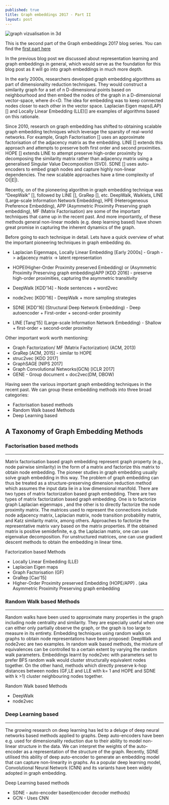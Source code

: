 ```yaml
---
published: true
title: Graph embeddings 2017 - Part II
layout: post
---
```

![graph vizualisation in 3d]({{site.baseurl}}/images/3d-graph-viz.png)

This is the second part of the Graph embeddings 2017 blog series. You can find the [first part here](https://iamsiva11.github.io/Graph-embeddings-part-1/)

In the previous blog post we discussed about representation learning and graph embeddings in general, which would serve as the foundation for this blog post as it will go into graph embeddings in much more depth. 

In the early 2000s, researchers developed graph embedding algorithms as part of dimensionality reduction techniques. They  would  construct  a  similarity  graph  for  a  set  of n D-dimensional  points  based  on  neighbourhood  and  then embed  the  nodes  of  the  graph  in  a D-dimensional  vector-space, where d<<D. The idea for embedding was to keep connected  nodes  closer  to  each  other  in  the  vector  space. Laplacian  Eigen maps(LAP)[] and  Locally  Linear  Embedding
(LLE)[] are  examples  of  algorithms  based  on  this  rationale. 

Since 2010, research  on  graph  embedding  has shifted to  obtaining  scalable  graph  embedding  techniques  which leverage the sparsity of real-world networks. For example, Graph Factorisation [] uses an approximate factorisation of the adjacency matrix as the embedding. LINE [] extends this approach and attempts to preserve both first order and second proximities. HOPE [] extends LINE to attempt preserve  high-order  proximity  by  decomposing  the  similarity matrix  rather  than  adjacency  matrix  using  a  generalised Singular  Value  Decomposition  (SVD).  SDNE  []  uses  auto-encoders to embed graph nodes and capture highly non-linear  dependencies.  The  new  scalable  approaches  have  a time complexity of O(|E|).

Recently, on of the pioneering algorithm in graph embedding technique was “DeepWalk” [], followed by LINE [], GraRep [], etc. DeepWalk,	Walklets, LINE (Large-scale Information Network Embedding),	HPE (Heterogeneous Preference Embedding), APP (Asymmetric Proximity Preserving graph embedding), MF (Matrix Factorisation) are some of the important techniques that came up in the recent past. And more importantly, of these methods general  non-linear  models  (e.g.  deep learning based) have shown great promise in capturing the inherent  dynamics  of  the  graph.

Before going to each technique in detail. Lets have a quick overview of what the important pioneering techniques in graph embedding do.

* Laplacian Eigenmaps, Locally Linear Embedding [Early 2000s] - Graph -> adjacency matrix -> latent representation

* HOPE(Higher-Order Proximity preserved Embedding) or (Asymmetric Proximity Preserving graph embedding)APP [KDD 2016] - preserve high-order proximities, capturing the asymmetric transitivity

* DeepWalk [KDD'14] - Node sentences + word2vec

* node2vec [KDD'16] - DeepWalk + more sampling strategies

* SDNE [KDD'16] (Structural Deep Network Embedding) - Deep autoencoder + First-order + second-order proximity

* LINE [Tang’15] (Large-scale Information Network Embedding) - Shallow + first-order + second-order proximity

Other important work worth mentioning:

* Graph Factorization/ MF (Matrix Factorization) (ACM, 2013) 
* GraRep [ACM, 2015] - similar to HOPE
* struc2vec [KDD 2017]
* GraphSAGE [NIPS 2017]
* Graph Convolutional Networks(GCN) [ICLR 2017]
* GENE - Group document + doc2vec(DM, DBOW)

Having seen the various important graph embedding techniques in the recent past. We can group these embedding methods into three broad categories:

* Factorisation based methods
* Random Walk based Methods
* Deep Learning based

## A Taxonomy of Graph Embedding Methods

### Factorisation based methods
---

Matrix factorisation  based  graph  embedding  represent graph property (e.g., node pairwise similarity) in the form of a matrix and factorize this matrix to obtain node embedding. The pioneer studies in graph embedding usually solve graph  embedding  in  this  way.  The  problem  of  graph embedding  can  thus  be  treated  as  a  structure-preserving dimension reduction method which assumes the input data lie  in  a  low  dimensional  manifold.  There  are  two  types of  matrix  factorization  based  graph embedding.  There  are  two  types of  matrix  factorization  based  graph  embedding. One  is  to factorize graph  Laplacian  eigenmaps ,  and  the  other  is  to directly factorize the node proximity matrix. The  matrices  used  to represent  the  connections  include  node  adjacency  matrix, Laplacian  matrix,  node  transition  probability  matrix,  and Katz  similarity  matrix,  among  others. Approaches  to  factorize  the  representative  matrix  vary  based  on  the  matrix properties.  If  the  obtained  matrix  is  positive  semidefinite, e.g.  the  Laplacian  matrix,  one  can  use  eigenvalue  decomposition. For  unstructured  matrices,  one  can  use  gradient descent methods to obtain the embedding in linear time.

Factorization based Methods
* Locally Linear Embedding (LLE)
* Laplacian Eigen maps
* Graph Factorisation (GF) 
* GraRep [Cao’15]
* Higher-Order Proximity preserved Embedding (HOPE/APP) . (aka Asymmetric Proximity Preserving graph embedding

### Random Walk based Methods
---

Random walks have been used to approximate many properties in the graph including node centrality and similarity. They are especially useful when one can either only  partially  observe  the  graph,  or  the  graph  is  too  large to measure in its entirety. Embedding techniques using random walks on graphs to obtain node representations have been proposed: DeepWalk and node2vec are two examples. In random walk based  methods,  the  mixture  of  equivalences  can  be  controlled  to  a  certain  extent  by  varying  the  random  walk parameters. Embeddings learnt  by node2vec with  parameters set  to  prefer  BFS  random  walk  would  cluster  structurally equivalent  nodes  together. On  the  other  hand,  methods which directly preserve k-hop distances between nodes (GF,LE and LLE with k= 1 and HOPE and SDNE with k >1) cluster neighbouring nodes together.

Random Walk based Methods
* DeepWalk
* node2vec

### Deep Learning based
---

The growing research on deep learning has led to a deluge of deep neural networks based methods applied to graphs. Deep auto-encoders have been e.g. used for dimensionality reduction  due to their ability to model non-linear structure in the data. We can interpret the weights of the auto-encoder as a representation of  the  structure  of  the  graph. Recently, SDNE  utilised this ability of deep auto-encoder to generate an embedding model that can capture non-linearity in graphs. As  a  popular  deep  learning model, Convolutional Neural Network (CNN) and its variants  have  been  widely  adopted  in  graph  embedding.

Deep Learning based methods
* SDNE - auto-encoder based(encoder decoder methods)
* GCN - Uses CNN
